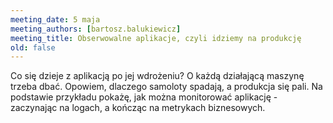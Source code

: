 ```yaml
---
meeting_date: 5 maja
meeting_authors: [bartosz.balukiewicz]
meeting_title: Obserwowalne aplikacje, czyli idziemy na produkcję
old: false
---
```


Co się dzieje z aplikacją po jej wdrożeniu? O każdą działającą maszynę trzeba dbać. Opowiem, dlaczego samoloty spadają, a produkcja się pali. Na podstawie przykładu pokażę, jak można monitorować aplikację - zaczynając na logach, a kończąc na metrykach biznesowych.
